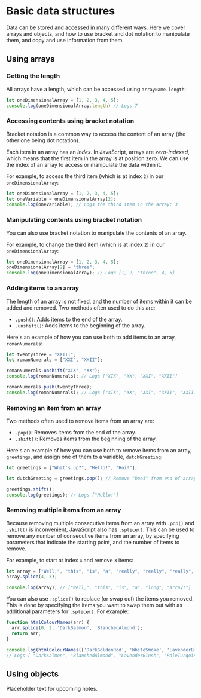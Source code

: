 # Basic data structures
Data can be stored and accessed in many different ways. Here we cover arrays and objects, and how to use bracket and dot notation to manipulate them, and copy and use information from them.

## Using arrays

### Getting the length
All arrays have a length, which can be accessed using `arrayName.length`:
```js
let oneDimensionalArray = [1, 2, 3, 4, 5];
console.log(oneDimensionalArray.length) // Logs 7
```

### Accessing contents using bracket notation
Bracket notation is a common way to access the content of an array (the other one being dot notation).

Each item in an array has an *index*. In JavaScript, arrays are *zero-indexed*, which means that the first item in the array is at position zero. We can use the index of an array to access or manipulate the data within it.

For example, to access the third item (which is at index `2`) in our `oneDimensionalArray`:
```js
let oneDimensionalArray = [1, 2, 3, 4, 5];
let oneVariable = oneDimensionalArray[2];
console.log(oneVariable); // Logs the third item in the array: 3
```

### Manipulating contents using bracket notation
You can also use bracket notation to manipulate the contents of an array.

For example, to change the third item (which is at index `2`) in our `oneDimensionalArray`:
```js
let oneDimensionalArray = [1, 2, 3, 4, 5];
oneDimensionalArray[2] = "three";
console.log(oneDimensionalArray); // Logs [1, 2, "three", 4, 5]
```

### Adding items to an array
The length of an array is not fixed, and the number of items within it can be added and removed. Two methods often used to do this are:
- `.push()`: Adds items to the end of the array.
- `.unshift()`: Adds items to the beginning of the array.

Here's an example of how you can use both to add items to an array, `romanNumerals`:
```js
let twentyThree = "XXIII";
let romanNumerals = ["XXI", "XXII"];

romanNumerals.unshift("XIX", "XX");
console.log(romanNumerals); // Logs ["XIX", "XX", "XXI", "XXII"]

romanNumerals.push(twentyThree);
console.log(romanNumerals); // Logs ["XIX", "XX", "XXI", "XXII", "XXIII"]
```

### Removing an item from an array
Two methods often used to remove items from an array are:
- `.pop()`: Removes items from the end of the array.
- `.shift()`: Removes items from the beginning of the array.

Here's an example of how you can use both to remove items from an array, `greetings`, and assign one of them to a variable, `dutchGreeting`:
```js
let greetings = ["What's up?", "Hello!", "Hoi!"];

let dutchGreeting = greetings.pop(); // Remove "Doei" from end of array, and assign it to `dutchGreeting`

greetings.shift();
console.log(greetings); // Logs ["Hello!"]
```

### Removing multiple items from an array
Because removing multiple consecutive items from an array with `.pop()` and `.shift()` is inconvenient, JavaScript also has `.splice()`. This can be used to remove any number of consecutive items from an array, by specifying parameters that indicate the starting point, and the number of items to remove.

For example, to start at index `4` and remove `3` items:
```js
let array = ["Well,", "this", "is", "a", "really", "really", "really", "long", "array!"];
array.splice(4, 3);

console.log(array); // ["Well,", "this", "is", "a", "long", "array!"]
```

You can also use `.splice()` to replace (or swap out) the items you removed. This is done by specifying the items you want to swap them out with as additional parameters for `.splice()`. For example:
```js
function htmlColourNames(arr) {
  arr.splice(0, 2, 'DarkSalmon', 'BlanchedAlmond');
  return arr;
}

console.log(htmlColourNames(['DarkGoldenRod', 'WhiteSmoke', 'LavenderBlush', 'PaleTurqoise', 'FireBrick']));
// Logs [ "DarkSalmon", "BlanchedAlmond", "LavenderBlush", "PaleTurqoise", "FireBrick" ]
```

## Using objects
Placeholder text for upcoming notes.
